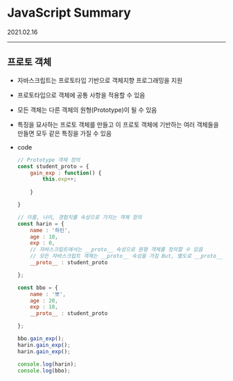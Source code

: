 # JavaScript Summary
2021.02.16

---------------------------------------
## 프로토 객체

- 자바스크립트는 프로토타입 기반으로 객체지향 프로그래밍을 지원
- 프로토타입으로 객체에 공통 사항을 적용할 수 있음
- 모든 객체는 다른 객체의 원형(Prototype)이 될 수 있음
- 특징을 묘사하는 프로토 객체를 만들고 이 프로토 객체에 기반하는 여러 객체들을 만들면 모두 같은 특징을 가질 수 있음
- code

    ```jsx
    // Prototype 객체 정의
    const student_proto = {
        gain_exp : function() {
            this.exp++;
        
        }

    }

    // 이름, 나이, 경험치를 속성으로 가지는 객체 정의
    const harin = {
        name : '하린',
        age : 10,
        exp : 0,
        // 자바스크립트에서는 __proto__ 속성으로 원형 객체를 정의할 수 있음
        // 모든 자바스크립트 객체는 __proto__ 속성을 가짐 But, 별도로 __proto__ 속성에 다른 객체를 할당하지 않으면 기본적으로 Object.prototype 객체가 연결되어 있음
        __proto__ : student_proto

    };

    const bbo = {
        name : '뽀',
        age : 20,
        exp : 10,
        __proto__ : student_proto

    };

    bbo.gain_exp();
    harin.gain_exp();
    harin.gain_exp();

    console.log(harin);
    console.log(bbo);
    ```